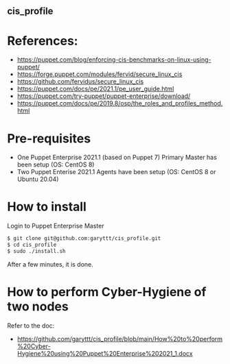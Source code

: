 ## cis_profile

# References:
* https://puppet.com/blog/enforcing-cis-benchmarks-on-linux-using-puppet/
* https://forge.puppet.com/modules/fervid/secure_linux_cis
* https://github.com/fervidus/secure_linux_cis
* https://puppet.com/docs/pe/2021.1/pe_user_guide.html
* https://puppet.com/try-puppet/puppet-enterprise/download/
* https://puppet.com/docs/pe/2019.8/osp/the_roles_and_profiles_method.html

# Pre-requisites
* One Puppet Enterprise 2021.1 (based on Puppet 7) Primary Master has been setup (OS: CentOS 8)
* Two Puppet Enterise 2021.1 Agents have been setup (OS: CentOS 8 or Ubuntu 20.04)

# How to install
Login to Puppet Enterprise Master
```bash
$ git clone git@github.com:garyttt/cis_profile.git
$ cd cis_profile
$ sudo ./install.sh
```
After a few minutes, it is done.

# How to perform Cyber-Hygiene of two nodes
Refer to the doc:
* https://github.com/garyttt/cis_profile/blob/main/How%20to%20perform%20Cyber-Hygiene%20using%20Puppet%20Enterprise%202021_1.docx
